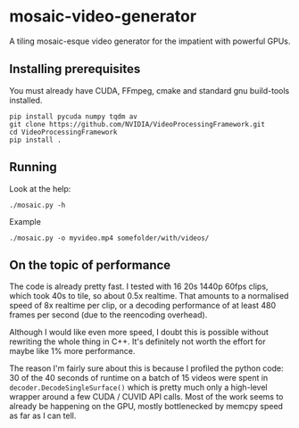 # mosaic-video-generator
A tiling mosaic-esque video generator for the impatient with powerful GPUs.

## Installing prerequisites
You must already have CUDA, FFmpeg, cmake and standard gnu build-tools installed.

    pip install pycuda numpy tqdm av
    git clone https://github.com/NVIDIA/VideoProcessingFramework.git
    cd VideoProcessingFramework
    pip install .

## Running
Look at the help:

    ./mosaic.py -h

Example

    ./mosaic.py -o myvideo.mp4 somefolder/with/videos/

## On the topic of performance
The code is already pretty fast.
I tested with 16 20s 1440p 60fps clips, which took 40s to tile, so about 0.5x realtime.
That amounts to a normalised speed of 8x realtime per clip, or a decoding performance of at least 480 frames per second (due to the reencoding overhead).

Although I would like even more speed, I doubt this is possible without rewriting the whole thing in C++.
It's definitely not worth the effort for maybe like 1% more performance.

The reason I'm fairly sure about this is because I profiled the python code: 30 of the 40 seconds of runtime
on a batch of 15 videos were spent in `decoder.DecodeSingleSurface()` which is pretty much only a high-level wrapper
around a few CUDA / CUVID API calls.
Most of the work seems to already be happening on the GPU, mostly bottlenecked by memcpy speed as far as I can tell.
